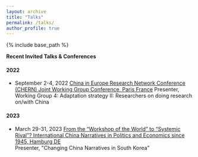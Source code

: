 ```yaml
---
layout: archive
title: "Talks"
permalink: /talks/
author_profile: true
---
```


{% include base_path %}

**Recent Invited Talks & Conferences**

#### 2022

- September 2-4, 2022
[China in Europe Research Network Conference (CHERN) Joint Working Group Conference, Paris France](https://china-in-europe.net/chern-joint-working-group-conference-in-september-2022-at-inalco-paris/)
Presenter, Working Group 4: Adaptation strategy II: Researchers on doing research on/with China

#### 2023

- March 29-31, 2023 [From the “Workshop of the World” to “Systemic Rival”? International China Narratives in Politics and Economics since 1945, Hamburg DE](https://www.helmut-schmidt.de/en/)   
Presenter, "Changing China Narratives in South Korea"

